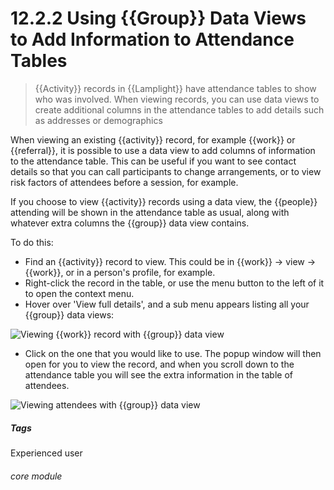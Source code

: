 # 12.2.2 Using {{Group}} Data Views to Add Information to Attendance Tables

> {{Activity}} records in {{Lamplight}} have attendance tables to show who was involved. When viewing records, you can use data views to create additional columns in the attendance tables to add details such as addresses or demographics

When viewing an existing {{activity}} record, for example {{work}} or {{referral}}, it is possible to use a data view to add columns of information to the attendance table. This can be useful if you want to see contact details so that you can call participants to change arrangements, or to view risk factors of attendees before a session, for example.

If you choose to view {{activity}} records using a data view, the {{people}} attending will be shown in the attendance table as usual, along with whatever extra columns the {{group}} data view contains.

To do this:

- Find an {{activity}} record to view. This could be in {{work}} -> view -> {{work}}, or in a person's profile, for example.
- Right-click the record in the table, or use the menu button to the left of it to open the context menu.
- Hover over 'View full details', and a sub menu appears listing all your {{group}} data views:

![Viewing {{work}} record with {{group}} data view](110b.png)

- Click on the one that you would like to use. The popup window will then open for you to view the record, and when you scroll down to the attendance table you will see the extra information in the table of attendees. 

![Viewing attendees with {{group}} data view](110c.png)


##### Tags
Experienced user

###### core module
